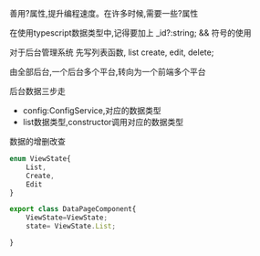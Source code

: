 善用?属性,提升编程速度。在许多时候,需要一些?属性

在使用typescript数据类型中,记得要加上 _id?:string;
&& 符号的使用


对于后台管理系统
先写列表函数,
list
create,
edit,
delete;

由全部后台,一个后台多个平台,转向为一个前端多个平台



后台数据三步走
* config:ConfigService,对应的数据类型
* list数据类型,constructor调用对应的数据类型



数据的增删改查
```typescript
enum ViewState{
    List,
    Create,
    Edit
}

export class DataPageComponent{
    ViewState=ViewState;
    state= ViewState.List;

}

```